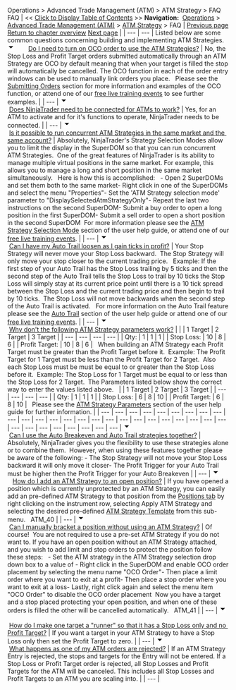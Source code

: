 ﻿
Operations > Advanced Trade Management (ATM) > ATM Strategy > FAQ
FAQ
| << [Click to Display Table of Contents](faq.md) >> **Navigation:**     [Operations](operations-1.md) > [Advanced Trade Management (ATM)](advanced_trade_management_atm-1.md) > [ATM Strategy](atm_strategy-1.md) > FAQ | [Previous page](shadow_strategy-1.md) [Return to chapter overview](atm_strategy-1.md) [Next page](server-side-atm-strategy-1.md) |
| --- | --- |
Listed below are some common questions concerning building and implementing ATM Strategies.
![tog_minus](tog_minus-1.gif)        [Do I need to turn on OCO order to use the ATM Strategies?](javascript:HMToggle('toggle','DoINeedToTurnOnOcoOrderToUseTheAtmStrategies','DoINeedToTurnOnOcoOrderToUseTheAtmStrategies_ICON'))
| No, the Stop Loss and Profit Target orders submitted automatically through an ATM Strategy are OCO by default meaning that when your target is filled the stop will automatically be cancelled. The OCO function in each of the order entry windows can be used to manually link orders you place.   Please see the [Submitting Orders](submitting_orders_superdom-1.md) section for more information and examples of the OCO function, or attend one of our [free live training events](http://www.ninjatrader.com/webnew/trading_online_events.md) to see further examples. |
| --- |
![tog_minus](tog_minus-1.gif)        [Does NinjaTrader need to be connected for ATMs to work?](javascript:HMToggle('toggle','DoesNinjaTraderneedtobeconnectedforATMstowork','DoesNinjaTraderneedtobeconnectedforATMstowork_ICON'))
| Yes, for an ATM to activate and for it's functions to operate, NinjaTrader needs to be connected. |
| --- |
![tog_minus](tog_minus-1.gif)        [Is it possible to run concurrent ATM Strategies in the same market and the same account?](javascript:HMToggle('toggle','IsItPossibleToRunConcurrentAtmStrategiesInTheSameMarketAndTheSameAccount','IsItPossibleToRunConcurrentAtmStrategiesInTheSameMarketAndTheSameAccount_ICON'))
| Absolutely, NinjaTrader's Strategy Selection Modes allow you to limit the display in the SuperDOM so that you can run concurrent ATM Strategies.  One of the great features of NinjaTrader is its ability to manage multiple virtual positions in the same market. For example, this allows you to manage a long and short position in the same market simultaneously.   Here is how this is accomplished:   - Open 2 SuperDOMs and set them both to the same market- Right click in one of the SuperDOMs and select the menu "Properties"- Set the 'ATM Strategy selection mode' parameter to "DisplaySelectedAtmStrategyOnly"- Repeat the last two instructions on the second SuperDOM- Submit a buy order to open a long position in the first SuperDOM- Submit a sell order to open a short position in the second SuperDOM  For more information please see the [ATM Strategy Selection Mode](atm_strategy_selection_mode-1.md) section of the user help guide, or attend one of our [free live training events](http://www.ninjatrader.com/webnew/trading_online_events.md). |
| --- |
![tog_minus](tog_minus-1.gif)        [Can I have my Auto Trail loosen as I gain ticks in profit?](javascript:HMToggle('toggle','CanIHaveMyAutoTrailLoosenAsIGainTicksInProfit','CanIHaveMyAutoTrailLoosenAsIGainTicksInProfit_ICON'))
| Your Stop Strategy will never move your Stop Loss backward.  The Stop Strategy will only move your stop closer to the current trading price.   Example: If the first step of your Auto Trail has the Stop Loss trailing by 5 ticks and then the second step of the Auto Trail tells the Stop Loss to trail by 10 ticks the Stop Loss will simply stay at its current price point until there is a 10 tick spread between the Stop Loss and the current trading price and then begin to trail by 10 ticks.  The Stop Loss will not move backwards when the second step of the Auto Trail is activated.   For more information on the Auto Trail feature please see the [Auto Trail](auto_trail-1.md) section of the user help guide or attend one of our [free live training events](http://www.ninjatrader.com/webnew/trading_online_events.md). |
| --- |
![tog_minus](tog_minus-1.gif)        [Why don't the following ATM Strategy parameters work?](javascript:HMToggle('toggle','WhyDontTheFollowingAtmStrategyParametersWork','WhyDontTheFollowingAtmStrategyParametersWork_ICON'))
| |  | 1 Target | 2 Target | 3 Target | | --- | --- | --- | --- | | Qty: | 1 | 1 | 1 | | Stop Loss: | 10 | 8 | 6 | | Profit Target: | 10 | 8 | 6 |      When building an ATM Strategy each Profit Target must be greater than the Profit Target before it.  Example: The Profit Target for 1 Target must be less than the Profit Target for 2 Target.  Also each Stop Loss must be must be equal to or greater than the Stop Loss before it.  Example: The Stop Loss for 1 Target must be equal to or less than the Stop Loss for 2 Target.  The Parameters listed below show the correct way to enter the values listed above.     |  | 1 Target | 2 Target | 3 Target | | --- | --- | --- | --- | | Qty: | 1 | 1 | 1 | | Stop Loss: | 6 | 8 | 10 | | Profit Target: | 6 | 8 | 10 |      Please see the [ATM Strategy Parameters](atm_strategy_parameters-1.md) section of the user help guide for further information. |
| --- | --- | --- | --- | --- | --- | --- | --- | --- | --- | --- | --- | --- | --- | --- | --- | --- | --- | --- | --- | --- | --- | --- | --- | --- | --- | --- | --- | --- | --- | --- | --- | --- |
![tog_minus](tog_minus-1.gif)        [Can I use the Auto Breakeven and Auto Trail strategies together?](javascript:HMToggle('toggle','CanIUseTheAutoBreakevenAndAutoTrailStrategiesTogether','CanIUseTheAutoBreakevenAndAutoTrailStrategiesTogether_ICON'))
| Absolutely, NinjaTrader gives you the flexibility to use these strategies alone or to combine them.  However, when using these features together please be aware of the following: - The Stop Strategy will not move your Stop Loss backward it will only move it closer- The Profit Trigger for your Auto Trail must be higher then the Profit Trigger for your Auto Breakeven |
| --- |
![tog_minus](tog_minus-1.gif)        [How do I add an ATM Strategy to an open position?](javascript:HMToggle('toggle','HowDoIAddAnAtmStrategyToAnOpenPosition','HowDoIAddAnAtmStrategyToAnOpenPosition_ICON'))
| If you have opened a position which is currently unprotected by an ATM Strategy, you can easily add an pre-defined ATM Strategy to that position from the [Positions tab](positions_tab-1.md) by right clicking on the instrument row, selecting Apply ATM Strategy and selecting the desired pre-defined [ATM Strategy Template](manage_atm_strategy_templates-1.md) from this sub-menu.   ATM_40 |
| --- |
![tog_minus](tog_minus-1.gif)        [Can I manually bracket a position without using an ATM Strategy?](javascript:HMToggle('toggle','CanIManuallyBracketAPositionWithoutUsingAnAtmStrategy','CanIManuallyBracketAPositionWithoutUsingAnAtmStrategy_ICON'))
| Of course!  You are not required to use a pre-set ATM Strategy if you do not want to. If you have an open position without an ATM Strategy attached, and you wish to add limit and stop orders to protect the position follow these steps:   - Set the ATM strategy in the ATM Strategy selection drop down box to a value of <None>- Right click in the SuperDOM and enable OCO order placement by selecting the menu name "OCO Order"- Then place a limit order where you want to exit at a profit- Then place a stop order where you want to exit at a loss- Lastly, right click again and select the menu item "OCO Order" to disable the OCO order placement  Now you have a target and a stop placed protecting your open position, and when one of these orders is filled the other will be cancelled automatically.   ATM_41 |
| --- |
![tog_minus](tog_minus-1.gif)        [How do I make one target a "runner" so that it has a Stop Loss only and no Profit Target?](javascript:HMToggle('toggle','HowDoIMakeOneTargetArunnerSoThatItHasAStopLossOnlyAndNoProfitTarget','HowDoIMakeOneTargetArunnerSoThatItHasAStopLossOnlyAndNoProfitTarget_ICON'))
| If you want a target in your ATM Strategy to have a Stop Loss only then set the Profit Target to zero. |
| --- |
![tog_minus](tog_minus-1.gif)        [What happens as one of my ATM orders are rejected?](javascript:HMToggle('toggle','WhatHappensAsOneOfMyAtmOrdersAreRejected','WhatHappensAsOneOfMyAtmOrdersAreRejected_ICON'))
| If an ATM Strategy Entry is rejected, the stops and targets for the Entry will not be entered. If a Stop Loss or Profit Target order is rejected, all Stop Losses and Profit Targets for the ATM will be canceled. This includes all Stop Losses and Profit Targets to an ATM you are scaling into. |
| --- |
